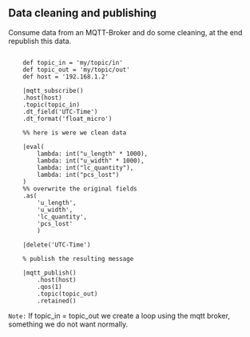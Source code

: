 ## Data cleaning and publishing

Consume data from an MQTT-Broker and do some cleaning, at the end republish this data.


```dfs

    def topic_in = 'my/topic/in'
    def topic_out = 'my/topic/out'
    def host = '192.168.1.2'
    
    |mqtt_subscribe()
    .host(host) 
    .topic(topic_in)
    .dt_field('UTC-Time')
    .dt_format('float_micro')
     
    %% here is were we clean data
    
    |eval(
        lambda: int("u_length" * 1000),
        lambda: int("u_width" * 1000),
        lambda: int("lc_quantity"),
        lambda: int("pcs_lost")
    )
    %% overwrite the original fields 
    .as(
        'u_length',
        'u_width',
        'lc_quantity',
        'pcs_lost'
        )

    |delete('UTC-Time')

    % publish the resulting message 

    |mqtt_publish()
        .host(host) 
        .qos(1)
        .topic(topic_out)
        .retained()
```

`Note:`
If topic_in = topic_out we create a loop using the mqtt broker, something we do not want normally.
